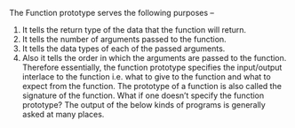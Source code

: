 The Function prototype serves the following purposes – 
1) It tells the return type of the data that the function will return. 
2) It tells the number of arguments passed to the function. 
3) It tells the data types of each of the passed arguments. 
4) Also it tells the order in which the arguments are passed to the function.
Therefore essentially, the function prototype specifies the input/output interlace to the function i.e. what to give to the function and what to expect from the function.
The prototype of a function is also called the signature of the function.
What if one doesn’t specify the function prototype? 
The output of the below kinds of programs is generally asked at many places. 
